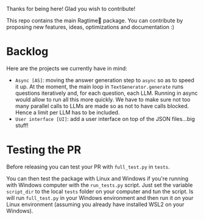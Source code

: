 Thanks for being here! Glad you wish to contribute!

This repo contains the main Ragtime🎹 package. You can contribute by proposing new features, ideas, optimizations and documentation :)

# Backlog
Here are the projects we currently have in mind:
- `Async [AS]`: moving the answer generation step to `async` so as to speed it up. At the moment, the main loop in `TextGenerator.generate` runs questions iteratively and, for each question, each LLM. Running in async would allow to run all this more quickly. We have to make sure not too many parallel calls to LLMs are made so as not to have calls blocked. Hence a limit per LLM has to be included.
- `User interface [UI]`: add a user interface on top of the JSON files...big stuff!

# Testing the PR
Before releasing you can test your PR with `full_test.py` in `tests`.

You can then test the package with Linux and Windows if you're running with Windows computer with the `run_tests.py` script.
Just set the variable `script_dir` to the local `tests` folder on your computer and tun the script. Is will run `full_test.py` in your Windows environment and then run it on your Linux environment (assuming you already have installed WSL2 on your Windows).